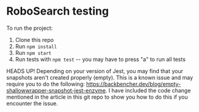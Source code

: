 # RoboSearch testing

To run the project: 

1. Clone this repo
2. Run `npm install`
3. Run `npm start`
4. Run tests with `npm test` -- you may have to press "a" to run all tests

HEADS UP! Depending on your version of Jest, you may find that your snapshots aren't created properly (empty). This is a known issue and may require you to do the following: https://backbencher.dev/blog/empty-shallowwrapper-snapshot-jest-enzyme. I have included the code change mentioned in the article in this git repo to show you how to do this if you encounter the issue.

